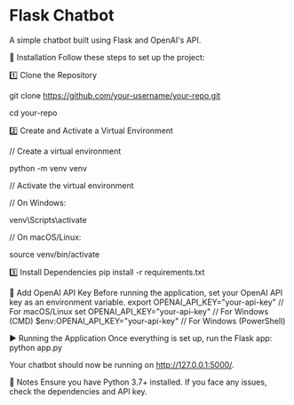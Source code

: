 # Flask Chatbot

A simple chatbot built using Flask and OpenAI's API.

🚀 Installation
Follow these steps to set up the project:

1️⃣ Clone the Repository

git clone https://github.com/your-username/your-repo.git

cd your-repo

2️⃣ Create and Activate a Virtual Environment

// Create a virtual environment

python -m venv venv

// Activate the virtual environment

// On Windows:

venv\Scripts\activate

// On macOS/Linux:

source venv/bin/activate

3️⃣ Install Dependencies
pip install -r requirements.txt

🔑 Add OpenAI API Key
Before running the application, set your OpenAI API key as an environment variable.
export OPENAI_API_KEY="your-api-key"  // For macOS/Linux
set OPENAI_API_KEY="your-api-key"     // For Windows (CMD)
$env:OPENAI_API_KEY="your-api-key"    // For Windows (PowerShell)

▶️ Running the Application
Once everything is set up, run the Flask app:
python app.py

Your chatbot should now be running on http://127.0.0.1:5000/.

📌 Notes
Ensure you have Python 3.7+ installed.
If you face any issues, check the dependencies and API key.

